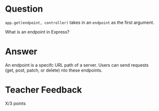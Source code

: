 # Question

`app.get(endpoint, controller)` takes in an `endpoint` as the first argument.

What is an endpoint in Express?

# Answer
An endpoint is a specifc URL path of a server. Users can send requests (get, post, patch, or delete) nto these endpoints.
# Teacher Feedback

X/3 points
